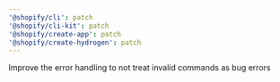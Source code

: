 ```yaml
---
'@shopify/cli': patch
'@shopify/cli-kit': patch
'@shopify/create-app': patch
'@shopify/create-hydrogen': patch
---
```


Improve the error handling to not treat invalid commands as bug errors
